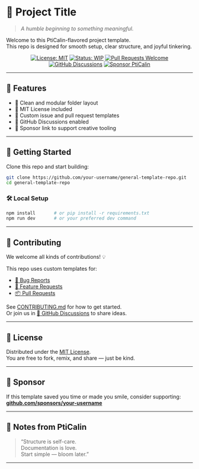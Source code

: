 # 🌱 Project Title

> _A humble beginning to something meaningful._

Welcome to this PtiCalin-flavored project template.  
This repo is designed for smooth setup, clear structure, and joyful tinkering.

<div align="center">

[![License: MIT](https://img.shields.io/badge/License-MIT-green.svg)](LICENSE)
[![Status: WIP](https://img.shields.io/badge/status-in_progress-yellow.svg)](#)
[![Pull Requests Welcome](https://img.shields.io/badge/PRs-welcome-brightgreen.svg)](./.github/PULL_REQUEST_TEMPLATE.md)
[![GitHub Discussions](https://img.shields.io/badge/💬-Discussions-blueviolet?logo=github)](https://github.com/your-username/general-template-repo/discussions)
[![Sponsor PtiCalin](https://img.shields.io/badge/Sponsor-💖-f06292.svg?logo=githubsponsors)](https://github.com/sponsors/your-username)

</div>

---

## 🧰 Features

- 🌿 Clean and modular folder layout  
- 📜 MIT License included  
- 🧭 Custom issue and pull request templates  
- 💬 GitHub Discussions enabled  
- 💖 Sponsor link to support creative tooling  

---

## 🚀 Getting Started

Clone this repo and start building:

```bash
git clone https://github.com/your-username/general-template-repo.git
cd general-template-repo
```

### 🛠 Local Setup

```bash
npm install       # or pip install -r requirements.txt
npm run dev       # or your preferred dev command
```

---

## 🤝 Contributing

We welcome all kinds of contributions! 💡

This repo uses custom templates for:
- [🐛 Bug Reports](./.github/ISSUE_TEMPLATE/bug.yml)
- [🌟 Feature Requests](./.github/ISSUE_TEMPLATE/feature-request.yml)
- [📦 Pull Requests](./.github/pull_request_template.md)

See [CONTRIBUTING.md](CONTRIBUTING.md) for how to get started.  
Or join us in [💬 GitHub Discussions](https://github.com/your-username/general-template-repo/discussions) to share ideas.

---

## 📜 License

Distributed under the [MIT License](LICENSE).  
You are free to fork, remix, and share — just be kind.

---

## 💌 Sponsor

If this template saved you time or made you smile, consider supporting:  
[**github.com/sponsors/your-username**](https://github.com/sponsors/your-username)

---

## 🧠 Notes from PtiCalin

> “Structure is self-care.  
> Documentation is love.  
> Start simple — bloom later.”

---
